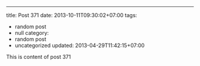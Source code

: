 ---
title: Post 371
date: 2013-10-11T09:30:02+07:00
tags:
  - random post
  - null
category:
  - random post
  - uncategorized
updated: 2013-04-29T11:42:15+07:00

This is content of post 371